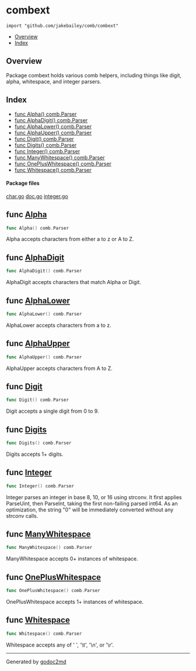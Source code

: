 

# combext
`import "github.com/jakebailey/comb/combext"`

* [Overview](#pkg-overview)
* [Index](#pkg-index)

## <a name="pkg-overview">Overview</a>
Package combext holds various comb helpers, including things like
digit, alpha, whitespace, and integer parsers.




## <a name="pkg-index">Index</a>
* [func Alpha() comb.Parser](#Alpha)
* [func AlphaDigit() comb.Parser](#AlphaDigit)
* [func AlphaLower() comb.Parser](#AlphaLower)
* [func AlphaUpper() comb.Parser](#AlphaUpper)
* [func Digit() comb.Parser](#Digit)
* [func Digits() comb.Parser](#Digits)
* [func Integer() comb.Parser](#Integer)
* [func ManyWhitespace() comb.Parser](#ManyWhitespace)
* [func OnePlusWhitespace() comb.Parser](#OnePlusWhitespace)
* [func Whitespace() comb.Parser](#Whitespace)


#### <a name="pkg-files">Package files</a>
[char.go](/src/github.com/jakebailey/comb/combext/char.go) [doc.go](/src/github.com/jakebailey/comb/combext/doc.go) [integer.go](/src/github.com/jakebailey/comb/combext/integer.go) 





## <a name="Alpha">func</a> [Alpha](/src/target/char.go?s=543:567#L16)
``` go
func Alpha() comb.Parser
```
Alpha accepts characters from either a to z or A to Z.



## <a name="AlphaDigit">func</a> [AlphaDigit](/src/target/char.go?s=685:714#L24)
``` go
func AlphaDigit() comb.Parser
```
AlphaDigit accepts characters that match Alpha or Digit.



## <a name="AlphaLower">func</a> [AlphaLower](/src/target/char.go?s=303:332#L6)
``` go
func AlphaLower() comb.Parser
```
AlphaLower accepts characters from a to z.



## <a name="AlphaUpper">func</a> [AlphaUpper](/src/target/char.go?s=417:446#L11)
``` go
func AlphaUpper() comb.Parser
```
AlphaUpper accepts characters from A to Z.



## <a name="Digit">func</a> [Digit](/src/target/char.go?s=99:123#L1)
``` go
func Digit() comb.Parser
```
Digit accepts a single digit from 0 to 9.



## <a name="Digits">func</a> [Digits](/src/target/char.go?s=191:216#L1)
``` go
func Digits() comb.Parser
```
Digits accepts 1+ digits.



## <a name="Integer">func</a> [Integer](/src/target/integer.go?s=718:744#L24)
``` go
func Integer() comb.Parser
```
Integer parses an integer in base 8, 10, or 16 using strconv.
It first applies ParseUint, then ParseInt, taking the first non-failing
parsed int64. As an optimization, the string "0" will be immediately
converted without any strconv calls.



## <a name="ManyWhitespace">func</a> [ManyWhitespace](/src/target/char.go?s=947:980#L37)
``` go
func ManyWhitespace() comb.Parser
```
ManyWhitespace accepts 0+ instances of whitespace.



## <a name="OnePlusWhitespace">func</a> [OnePlusWhitespace](/src/target/char.go?s=1080:1116#L42)
``` go
func OnePlusWhitespace() comb.Parser
```
OnePlusWhitespace accepts 1+ instances of whitespace.



## <a name="Whitespace">func</a> [Whitespace](/src/target/char.go?s=817:846#L32)
``` go
func Whitespace() comb.Parser
```
Whitespace accepts any of ' ', '\t', '\n', or '\r'.








- - -
Generated by [godoc2md](http://godoc.org/github.com/davecheney/godoc2md)
